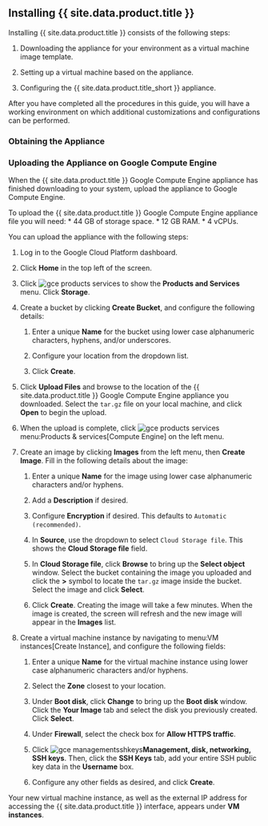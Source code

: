 ## Installing {{ site.data.product.title }}

Installing {{ site.data.product.title }} consists of the following steps:

1.  Downloading the appliance for your environment as a virtual machine
    image template.

2.  Setting up a virtual machine based on the appliance.

3.  Configuring the {{ site.data.product.title_short }} appliance.

After you have completed all the procedures in this guide, you will have
a working environment on which additional customizations and
configurations can be performed.

### Obtaining the Appliance

### Uploading the Appliance on Google Compute Engine

When the {{ site.data.product.title }} Google Compute Engine appliance has finished
downloading to your system, upload the appliance to Google Compute
Engine.

To upload the {{ site.data.product.title }} Google Compute Engine appliance file you
will need: \* 44 GB of storage space. \* 12 GB RAM. \* 4 vCPUs.

You can upload the appliance with the following steps:

1.  Log in to the Google Cloud Platform dashboard.

2.  Click **Home** in the top left of the screen.

3.  Click ![gce products services](../images/gce-products-services.png) to
    show the **Products and Services** menu. Click **Storage**.

4.  Create a bucket by clicking **Create Bucket**, and configure the
    following details:

    1.  Enter a unique **Name** for the bucket using lower case
        alphanumeric characters, hyphens, and/or underscores.

    2.  Configure your location from the dropdown list.

    3.  Click **Create**.

5.  Click **Upload Files** and browse to the location of the
    {{ site.data.product.title }} Google Compute Engine appliance you downloaded.
    Select the `tar.gz` file on your local machine, and click **Open**
    to begin the upload.

6.  When the upload is complete, click ![gce products
    services](../images/gce-products-services.png) menu:Products &
    services\[Compute Engine\] on the left menu.

7.  Create an image by clicking **Images** from the left menu, then
    **Create Image**. Fill in the following details about the image:

    1.  Enter a unique **Name** for the image using lower case
        alphanumeric characters and/or hyphens.

    2.  Add a **Description** if desired.

    3.  Configure **Encryption** if desired. This defaults to `Automatic
        (recommended)`.

    4.  In **Source**, use the dropdown to select `Cloud Storage file`.
        This shows the **Cloud Storage file** field.

    5.  In **Cloud Storage file**, click **Browse** to bring up the
        **Select object** window. Select the bucket containing the image
        you uploaded and click the **\>** symbol to locate the `tar.gz`
        image inside the bucket. Select the image and click **Select**.

    6.  Click **Create**. Creating the image will take a few minutes.
        When the image is created, the screen will refresh and the new
        image will appear in the **Images** list.

8.  Create a virtual machine instance by navigating to menu:VM
    instances\[Create Instance\], and configure the following fields:

    1.  Enter a unique **Name** for the virtual machine instance using
        lower case alphanumeric characters and/or hyphens.

    2.  Select the **Zone** closest to your location.

    3.  Under **Boot disk**, click **Change** to bring up the **Boot
        disk** window. Click the **Your Image** tab and select the disk
        you previously created. Click **Select**.

    4.  Under **Firewall**, select the check box for **Allow HTTPS
        traffic**.

    5.  Click ![gce
        managementsshkeys](../images/gce-managementsshkeys.png)**Management,
        disk, networking, SSH keys**. Then, click the **SSH Keys** tab,
        add your entire SSH public key data in the **Username** box.

    6.  Configure any other fields as desired, and click **Create**.

Your new virtual machine instance, as well as the external IP address
for accessing the {{ site.data.product.title }} interface, appears under **VM
instances**.
